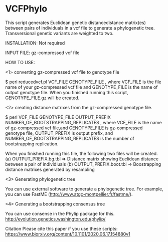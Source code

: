 # VCFPhylo
This script generates Euclidean genetic distancedistance matrix(es) between pairs of individuals in a vcf file to generate a phylogenetic tree. Transversional genetic variants are weighted to two.

INSTALLATION:
Not required

INPUT FILE:
gz-compressed vcf file

HOW TO USE:

<1> converting gz-compressed vcf file to genotype file

$ perl reducedvcf.pl VCF_FILE GENOTYPE_FILE
, where VCF_FILE is the file name of your gz-compressed vcf file and GENOTYPE_FILE is the name of output genotype file. When you finished running this script, GENOTYPE_FILE.gz will be created.

<2> creating distance matrixes from the gz-compressed genotype file.

$ perl VCF_FILE GENOTYPE_FILE OUTPUT_PREFIX NUMBER_OF_BOOTSTRAPPING_REPLICATES
, where VCF_FILE is the name of gz-compressed vcf file,and GENOTYPE_FILE is gz-compressed genotype file, OUTPUT_PREFIX is  output prefix, and NUMBER_OF_BOOTSTRAPPING_REPLICATES is the number of bootstrapping replication.

When you finished running this file, the following two files will be created.
  (a) OUTPUT_PREFIX.bg.tbl
    => Distance matrix showing Euclidean distance between a pair of individiuals
  (b) OUTPUT_PREFIX.boot.tbl
    => Boostrapping distance matrixes generated by resampling
   
<3> Generating phylogenetic tree

You can use external software to generate a phylogenetic tree. For example, you can use FastME (http://www.atgc-montpellier.fr/fastme/).

<4> Generating a bootstrapping consensus tree

You can use consense in the Phylip package for this.
http://evolution.genetics.washington.edu/phylip/

Citation
Please cite this paper if you use these scripts:
https://www.biorxiv.org/content/10.1101/2020.06.17.154880v1
